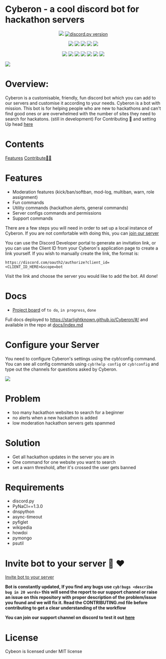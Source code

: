 # Cyberon - a cool discord bot for hackathon servers

<div align="center">
    
<a href="https://www.python.org/"><img src="https://img.shields.io/badge/language-Python-blue.svg?v=103"></a>
<a href="https://github.com/Rapptz/discord.py/releases/tag/v1.5.0"><img src="https://img.shields.io/badge/discord.py-v1.6.0-7289da.svg?color=brightgreen" alt="discord.py version"></a>

<a href="https://github.com/starlightknown/Cyberon"><img src="https://badges.frapsoft.com/os/v1/open-source.svg?v=103"></a>
<a href="https://github.com/starlightknown/Cyberon"><img src="https://img.shields.io/badge/Built%20by-developers%20%3C%2F%3E-0059b3"></a>
<a href="https://github.com/starlightknown/Cyberon"><img src="https://img.shields.io/static/v1.svg?label=Contributions&message=Welcome&color=yellow"></a>
<a href="https://github.com/starlightknown/"><img src="https://img.shields.io/badge/Maintained%3F-yes-brightgreen.svg?v=103"></a>
<a href="https://github.com/starlightknown/Cyberon/blob/main/LICENSE"><img src="https://img.shields.io/badge/license-MIT-blue.svg?v=103"></a>

<a href="https://github.com/starlightknown/Cyberon/graphs/contributors"><img src="https://img.shields.io/github/contributors/starlightknown/Cyberon?color=brightgreen"></a>
<a href="https://github.com/starlightknown/Cyberon/stargazers"><img src="https://img.shields.io/github/stars/starlightknown/Cyberon?color=0059b3"></a>
<a href="https://github.com/starlightknown/Cyberon/network/members"><img src="https://img.shields.io/github/forks/starlightknown/Cyberon?color=yellow"></a>
<a href="https://github.com/starlightknown/Cyberon/issues"><img src="https://img.shields.io/github/issues/starlightknown/Cyberon?color=0059b3"></a>
<a href="https://github.com/starlightknown/Cyberon/issues?q=is%3Aissue+is%3Aclosed"><img src="https://img.shields.io/github/issues-closed-raw/starlightknown/Cyberon?color=yellow"></a>
<a href="https://github.com/starlightknown/Cyberon/pulls"><img src="https://img.shields.io/github/issues-pr/starlightknown/Cyberon?color=brightgreen"></a>
<a href="https://github.com/starlightknown/Cyberon/pulls?q=is%3Apr+is%3Aclosed"><img src="https://img.shields.io/github/issues-pr-closed-raw/starlightknown/Cyberon?color=0059b3"></a> 

</div>

<img src="https://raw.githubusercontent.com/starlightknown/Cyberon/main/images/call_me_cyb.gif">

# Overview:

Cyberon is a customisable, friendly, fun discord bot which you can add to our servers and customise it according to your needs.
Cyberon is a bot with mission. This bot is for helping people who are new to hackathons and can't find good ones or are overwhelmed with the number of sites 
they need to search for hackatons. (still in development)
For Contributing 💜 and setting Up head [here](https://github.com/saaalik/Cyberon/blob/main/CONTRIBUTING.md)

# Contents
[Features](#features)
[Contribute🧏‍♂️](https://github.com/saaalik/Cyberon/blob/main/CONTRIBUTING.md)





# Features

- Moderation features (kick/ban/softban, mod-log, multiban, warn, role assignment)
- Fun commands 
- Utility commands (hackathon alerts, general commands)
- Server configs commands and permissions
- Support commands


There are a few steps you will need in order to set up a local instance of Cyberon. If you are not comfortable with doing this, you can [join our server](https://discord.gg/sTYguvHP8t) 

You can use the Discord Developer portal to generate an invitation link, or you can use the Client ID from your Cyberon's application page to create a link yourself. If you wish to manually create the link, the format is:

`https://discord.com/oauth2/authorize?client_id=<CLIENT_ID_HERE>&scope=bot`

Visit the link and choose the server you would like to add the bot. All done!

# Docs

- [Project board](https://github.com/starlightknown/Cyberon/projects/1) of `to do`, `in progress`, `done`

Full docs deployed to https://starlightknown.github.io/Cyberon/#/ and available in the repo at [docs/index.md](docs/index.md)

# Configure your Server

You need to configure Cyberon's settings using the cyb!config command. You can see all config commands using `cyb!help config` or `cyb!config` and type out the channels for questions asked by Cyberon.

<img src="https://raw.githubusercontent.com/starlightknown/Cyberon/main/images/ezgif.com-gif-maker.gif">

# Problem

- too many hackathon websites to search for a beginner
- no alerts when a new hackathon is added
- low moderation hackathon servers gets spammed

# Solution

- Get all hackathon updates in the server you are in
- One command for one website you want to search
- set a warn threshold, after it's crossed the user gets banned

# Requirements
- discord.py
- PyNaCl==1.3.0
- dnspython
- async-timeout
- pyfiglet
- wikipedia
- howdoi
- pymongo
- psutil

# Invite bot to your server :robot: ❤️
[Invite bot to your server](https://discordapp.com/oauth2/authorize?&client_id=819568634673889341&scope=bot&permissions=8)

**Bot is constantly updated, If you find any bugs use `cyb!bugs <describe bug in 20 words>` this will send the report to our support channel or raise an issue on this repository with proper description of the problem/issue you found and we will fix it. Read the CONTRIBUTING.md file before contributing to get a clear understanding of the workflow**

**You can join our support channel on discord to test it out [here](https://discord.gg/tgaRPHaVKX)**

# License

Cybeon is licensed under MIT license


